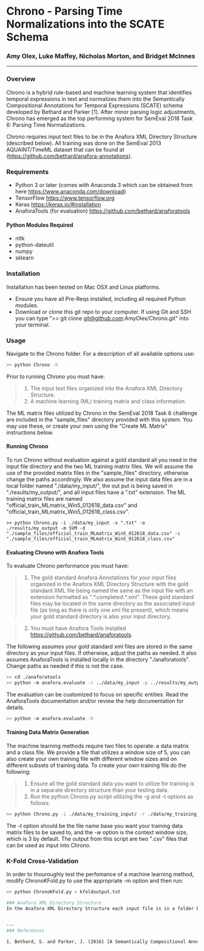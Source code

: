 <!---
output:
  html_document: default
  pdf_document: default
--->

# Chrono - Parsing Time Normalizations into the SCATE Schema

### Amy Olex, Luke Maffey, Nicholas Morton, and Bridget McInnes

---

### Overview

Chrono is a hybrid rule-based and machine learning system that identifies temporal expressions in text and normalizes them into the Semantically Compositional Annotations for Temporal Expressions (SCATE) schema developed by Bethard and Parker [1]. After minor parsing logic adjustments, Chrono has emerged as the top performing system for SemEval 2018 Task 6: Parsing Time Normalizations.

Chrono requires input text files to be in the Anafora XML Directory Structure (described below).  All training was done on the SemEval 2013 AQUAINT/TimeML dataset that can be found at (https://github.com/bethard/anafora-annotations).  

### Requirements

- Python 3 or later (comes with Anaconda 3 which can be obtained from here <https://www.anaconda.com/download>)
- TensorFlow <https://www.tensorflow.org>
- Keras <https://keras.io/#installation>
- AnaforaTools (for evaluation) <https://github.com/bethard/anaforatools>

#### Python Modules Required

 - nltk
 - python-dateutil
 - numpy
 - sklearn

### Installation

Installation has been tested on Mac OSX and Linux platforms.

 - Ensure you have all Pre-Reqs installed, including all required Python modules.
 - Download or clone this git repo to your computer.  If using Git and SSH you can type ">> git clone git@github.com:AmyOlex/Chrono.git" into your terminal.


### Usage

Navigate to the Chrono folder.  For a description of all available options use:

```bash
>> python Chrono -h
```

Prior to running Chrono you must have:

> 1) The input text files organized into the Anafora XML Directory Structure.
> 2) A machine learning (ML) training matrix and class information.

The ML matrix files utilized by Chrono in the SemEval 2018 Task 6 challenge are included in the "sample_files" directory provided with this system.  You may use these, or create your own using the "Create ML Matrix" instructions below. 

#### Running Chrono

To run Chrono without evaluation against a gold standard all you need in the input file directory and the two ML training matrix files.  We will assume the use of the provided matrix files in the "sample_files" directory, otherwise change the paths accordingly.  We also assume the input data files are in a local folder named "./data/my_input/", the out put is being saved in "./results/my_output/", and all input files have a ".txt" extension.  The ML training matrix files are named "official_train_MLmatrix_Win5_012618_data.csv" and "official_train_MLmatrix_Win5_012618_class.csv".  

```
>> python Chrono.py -i ./data/my_input -x ".txt" -o ./results/my_output -m SVM -d "./sample_files/official_train_MLmatrix_Win5_012618_data.csv" -c "./sample_files/official_train_MLmatrix_Win5_012618_class.csv"
```

#### Evaluating Chrono with Anafora Tools

To evaluate Chrono performance you must have:

> 1) The gold standard Anafora Annotations for your input files organized in the Anafora XML Directory Structure with the gold standard XML file being named the same as the input file with an extension formatted as ".\*.completed.\*.xml".  These gold standard files may be located in the same directory as the associated input file (as long as there is only one xml file present), which means your gold standard directory is also your input directory.

> 2) You must have Anafora Tools installed <https://github.com/bethard/anaforatools>.

The following assumes your gold standard xml files are stored in the same directory as your input files.  If otherwise, adjust the paths as needed.  It also assumes AnaforaTools is installed locally in the directory "./anaforatools".  Change paths as needed if this is not the case.

```bash
>> cd ./anaforatools
>> python -m anafora.evaluate -r ../data/my_input -p ../results/my_output
```

The evaluation can be customized to focus on specific entities. Read the AnaforaTools documentation and/or review the help documentation for details.

```bash
>> python -m anafora.evaluate -h
```


#### Training Data Matrix Generation

The machine learning methods require two files to operate: a data matrix and a class file.  We provide a file that utilizes a window size of 5, you can also create your own training file with different window sizes and on different subsets of training data.  To create your own training file do the following:

> 1) Ensure all the gold standard data you want to utilize for training is in a separate directory structure than your testing data.
> 2) Run the python Chrono.py script utilizing the -g and -t options as follows: 

```bash
>> python Chrono.py -i ./data/my_training_input/ -r ./data/my_training_input/ -o ./results/my_output/ -m NB -t "my_train_matrix" -w 5
```

The *-t* option should be the file name base you want your training data matrix files to be saved to, and the *-w* option is the context window size, which is 3 by default.  The output from this script are two ".csv" files that can be used as input into Chrono.

### K-Fold Cross-Validation
In order to thouroughly test the perfomance of a machine learning method, modify ChronoKFold.py to use the appropriate -m option and then run:
```bash
>> python ChronoKFold.py > kfoldoutput.txt

### Anafora XML Directory Structure
In the Anafora XML Directory Structure each input file is in a folder by itself with the folder named the same as the file without an extension.  There is also an additional text file that contains the document time that is named that same as the input file, but has the extension ".dct".  This DCT file only contains the document date. The Anafora XML Directory Structure can contain the raw input file as well as the Anafora Annotation XML file that is used as a gold standard.  It should NOT contain the result XML files generated by Chrono.  Results should be saved in a separate directory.


---
### References

1. Bethard, S. and Parker, J. (2016) [A Semantically Compositional Annotation Scheme for Time Normalization](http://www.lrec-conf.org/proceedings/lrec2016/pdf/288_Paper.pdf). Proceedings of the Tenth International Conference on Language Resources and Evaluation (LREC 2016), Paris, France, 5 2016
